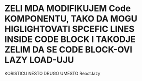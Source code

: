 # ZELI MDA MODIFIKUJEM Code KOMPONENTU, TAKO DA MOGU HIGLIGHTOVATI SPCEFIC LINES INSIDE CODE BLOCK I TAKODJE ZELIM DA SE CODE BLOCK-OVI LAZY LOAD-UJU

KORISTICU NESTO DRUGO UMESTO React.lazy
